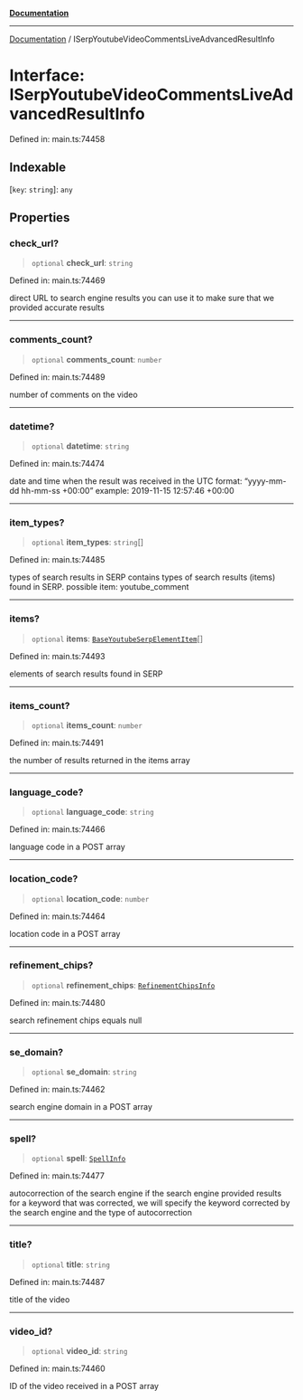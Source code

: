 [**Documentation**](../README.md)

***

[Documentation](../README.md) / ISerpYoutubeVideoCommentsLiveAdvancedResultInfo

# Interface: ISerpYoutubeVideoCommentsLiveAdvancedResultInfo

Defined in: main.ts:74458

## Indexable

\[`key`: `string`\]: `any`

## Properties

### check\_url?

> `optional` **check\_url**: `string`

Defined in: main.ts:74469

direct URL to search engine results
you can use it to make sure that we provided accurate results

***

### comments\_count?

> `optional` **comments\_count**: `number`

Defined in: main.ts:74489

number of comments on the video

***

### datetime?

> `optional` **datetime**: `string`

Defined in: main.ts:74474

date and time when the result was received
in the UTC format: “yyyy-mm-dd hh-mm-ss +00:00”
example:
2019-11-15 12:57:46 +00:00

***

### item\_types?

> `optional` **item\_types**: `string`[]

Defined in: main.ts:74485

types of search results in SERP
contains types of search results (items) found in SERP.
possible item:
youtube_comment

***

### items?

> `optional` **items**: [`BaseYoutubeSerpElementItem`](../classes/BaseYoutubeSerpElementItem.md)[]

Defined in: main.ts:74493

elements of search results found in SERP

***

### items\_count?

> `optional` **items\_count**: `number`

Defined in: main.ts:74491

the number of results returned in the items array

***

### language\_code?

> `optional` **language\_code**: `string`

Defined in: main.ts:74466

language code in a POST array

***

### location\_code?

> `optional` **location\_code**: `number`

Defined in: main.ts:74464

location code in a POST array

***

### refinement\_chips?

> `optional` **refinement\_chips**: [`RefinementChipsInfo`](../classes/RefinementChipsInfo.md)

Defined in: main.ts:74480

search refinement chips
equals null

***

### se\_domain?

> `optional` **se\_domain**: `string`

Defined in: main.ts:74462

search engine domain in a POST array

***

### spell?

> `optional` **spell**: [`SpellInfo`](../classes/SpellInfo.md)

Defined in: main.ts:74477

autocorrection of the search engine
if the search engine provided results for a keyword that was corrected, we will specify the keyword corrected by the search engine and the type of autocorrection

***

### title?

> `optional` **title**: `string`

Defined in: main.ts:74487

title of the video

***

### video\_id?

> `optional` **video\_id**: `string`

Defined in: main.ts:74460

ID of the video received in a POST array
